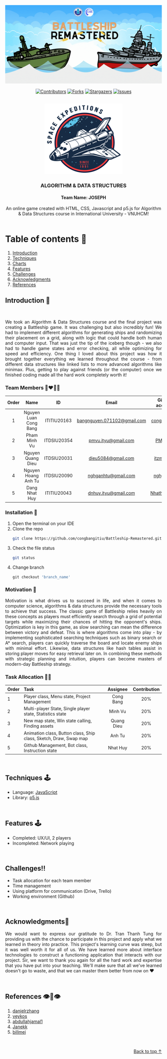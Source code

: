 <div id="top" align ="center">
<img src="./assets/img/banner.gif" alt="Banner">
</div>

<div align="center">

[![Contributors][contributors-shield]][contributors-url]
[![Forks][forks-shield]][forks-url]
[![Stargazers][stars-shield]][stars-url]
[![Issues][issues-shield]][issues-url]

</div>

<!-- PROJECT LOGO -->
<br />
<div align="center">
  <a href="https://github.com/congbangitiu/Battleship-Remastered.git">
    <img src="./assets/img/logo.jpg" alt="Logo" width="250">
</a>

  <h3 align="center">ALGORITHM & DATA STRUCTURES</h3>
  <h4 align="center">Team Name: JOSEPH</h4>

  <p align="center">
    An online game created with HTML, CSS, Javascript and p5.js for Algorithm & Data Structures course in International University - VNUHCM!
    <br />
    <br />
    <!-- <a href="https://youtu.be/iLo5E-07aY0">View Demo</a> -->
  </p>
</div>

<!-- TABLE OF CONTENTS -->
# Table of contents :round_pushpin:
1. [Introduction](#Introduction)
2. [Techniques](#Techniques)
3. [Charts](#Charts)
4. [Features](#Features)
5. [Challenges](#Challenges)
6. [Acknowledgments](#Acknowledgments)
7. [References](#References)

## Introduction <a name="Introduction"></a> :bricks:

<div align="center">
<img src="screenshots/Intro.gif" alt="">
</div>

<div style="text-align:justify">

We took an Algorithm & Data Structures course and the final project was creating a Battleship game. It was challenging but also incredibly fun! We had to implement different algorithms for generating ships and randomizing their placement on a grid, along with logic that could handle both human and computer input. That was just the tip of the iceberg though - we also had to handle game states and error checking, all while optimizing for speed and efficiency. One thing I loved about this project was how it brought together everything we learned throughout the course - from different data structures like linked lists to more advanced algorithms like minimax. Plus, getting to play against friends (or the computer) once we finished coding made all the hard work completely worth it!

</div>

### Team Members :couplekiss_man_man:

| Order |         Name          |     ID      |            Email            |                       Github account                        |                              Facebook                              |
| :---: | :-------------------: | :---------: | :-------------------------: | :---------------------------------------------------------: | :----------------------------------------------------------------: |
|   1   | Nguyen Luan Cong Bang | ITITIU20163| bangnguyen.071102@gmail.com |       [congbangitiu](https://github.com/congbangitiu)       |     [Công Bằng](https://www.facebook.com/congbang.nguyenluan)      |
|   2  | Pham Minh Vu | ITDSIU20354 | pmvu.ityu@gmail.com |       [PMinhVu](https://github.com/PMinhVu)       |     [Vu Pham](https://www.facebook.com/profile.php?id=100004748865639&comment_id=Y29tbWVudDoyNTE4MjA3Mjc4MzQ3NTQzXzgwNzk3Njg4MDc0OTcyNg%3D%3D)      |
|   3   |   Nguyen Quang Dieu  | ITDSIU20031 | dieu5084@gmail.com |           [itzmealvin](https://github.com/itzmealvin)           | [Nguyen Quang Dieu](https://www.facebook.com/it.z.me.quangdieu) |
|   4   | Nguyen Hoang Anh Tu | ITDSIU20090 | nghganhtu@gmail.com  | [nghganhtu](https://github.com/nghganhtu) |         [Joseph Nguyen](https://www.facebook.com/profile.php?id=100084848316418)         |
|   5   |     Dang Nhat Huy     | ITITIU20043 |    dnhuy.ityu@gmail.com     |        [Nhathuy1305](https://github.com/Nhathuy1305)        |          [Nhật Huy](https://www.facebook.com/nhhuy.135/)           |

### Installation :dart: 

1. Open the terminal on your IDE
2. Clone the repo
   ```sh
   git clone https://github.com/congbangitiu/Battleship-Remastered.git
   ```
3. Check the file status
   ```sh
   git status
   ```
4. Change branch
   ```js
   git checkout 'branch_name'
   ```

### Motivation :mechanical_arm:

<div style="text-align:justify">

Motivation is what drives us to succeed in life, and when it comes to computer science, algorithms & data structures provide the necessary tools to achieve that success. The classic game of Battleship relies heavily on these concepts as players must efficiently search through a grid of potential targets while maximizing their chances of hitting the opponent's ships. Optimization is key in this game, as slow searching can mean the difference between victory and defeat. This is where algorithms come into play - by implementing sophisticated searching techniques such as binary search or A* search, players can quickly traverse the board and locate enemy ships with minimal effort. Likewise, data structures like hash tables assist in storing player moves for easy retrieval later on. In combining these methods with strategic planning and intuition, players can become masters of modern-day Battleship strategy.

</div>

### Task Allocation :ok_man:

| Order | Task                                    |  Assignee   | Contribution |
| :---- | :-------------------------------------- | :-------: | :----------: |
| 1     | Player class, Menu state, Project Management      |  Cong Bang  |      20%     |
| 2     |  Multi-player State, Single player state, Statistics state  | Minh Vu |      20%      |
| 3     | New map state, Win state calling, Finding assets    | Quang Dieu |      20%      |
| 4     | Animation class, Button class, Ship class, Sketch, Draw, Swap map| Anh Tu  |      20%      |
| 5     | Github Management, Bot class, Instruction state | Nhat Huy  |      20%      |


<br />

## Techniques <a name="Techniques"></a>:joystick:
- Language: [JavaScript](https://www.javascript.com)
- Library: [p5.js](https://p5js.org)


<br />



<!-- FEATURES -->
## Features <a name="Features"></a>:joystick: 
- Completed: UX/UI, 2 players
- Incompleted: Network playing
<br />

<!-- CHALLENGES -->
## Challenges<a name="Challenges">:bangbang:

- Task allocation for each team member
- Time management
- Using platform for communication (Drive, Trello)
- Working environment (Github)
<br />
	
## Acknowledgments<a name="Acknowledgments">:brain:
<div style="text-align:justify">

We would want to express our gratitude to Dr. Tran Thanh Tung for providing us with the chance to participate in this project and apply what we learned in theory into practice. This project's learning curve was steep, but it was well worth it for all of us. We have learned more about interface technologies to construct a functioning application that interacts with our project. Sir, we want to thank you again for all the hard work and expertise that you have put into your teaching. We'll make sure that all we've learned doesn't go to waste, and that we can master them better from now on :heart:

</div>

<br />


## References<a name="References">  :eye::tongue::eye:
1. [danielrzhang](https://github.com/danielrzhang/Tank-Buster.git)
2. [veykos](https://github.com/veykos/Battleships.git)
3. [abdullahjamal1](https://github.com/abdullahjamal1/battleshipBoardGame.git)
4. [Janekk](https://github.com/Janekk/Battleships.git)
5. [billmei](https://github.com/billmei/battleboat.git)


<br />

<p align="right"><a href="#top">Back to top ↑</a></p>

<!-- MARKDOWN LINKS & IMAGES -->
<!-- https://www.markdownguide.org/basic-syntax/#reference-style-links -->

[contributors-shield]: https://img.shields.io/github/contributors/congbangitiu/Battleship-Remastered.svg?style=for-the-badge
[contributors-url]: https://github.com/congbangitiu/Battleship-Remastered/graphs/contributors
[forks-shield]: https://img.shields.io/github/forks/congbangitiu/Battleship-Remastered.svg?style=for-the-badge
[forks-url]: https://github.com/congbangitiu/Battleship-Remastered/network/members
[stars-shield]: https://img.shields.io/github/stars/congbangitiu/Battleship-Remastered.svg?style=for-the-badge
[stars-url]: https://github.com/congbangitiu/Battleship-Remastered/stargazers
[issues-shield]: https://img.shields.io/github/issues/congbangitiu/Battleship-Remastered.svg?style=for-the-badge
[issues-url]: https://github.com//congbangitiu/Battleship-Remastered/issues
